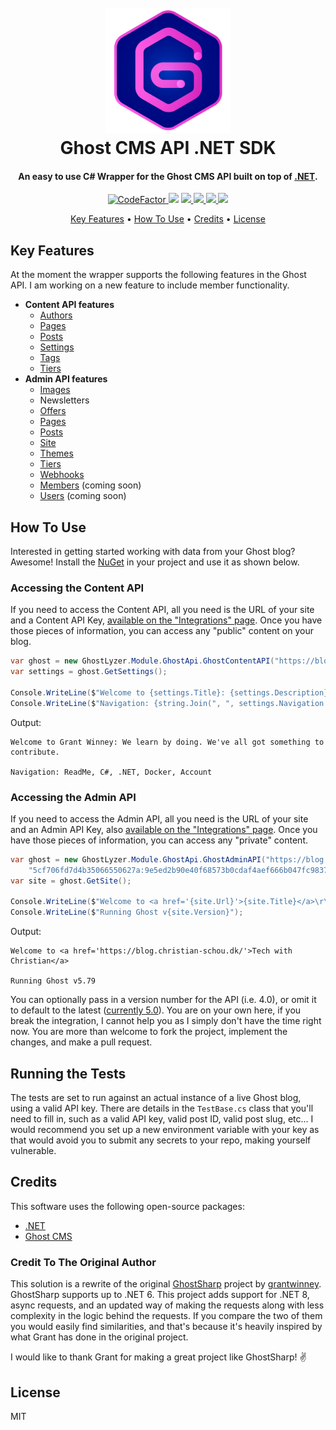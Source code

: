 <h1 align="center">
  <br>
  <a href="https://ghostlyzer.com"><img src="https://raw.githubusercontent.com/Ghostlyzer/GhostLyzer.Module.GhostApi/main/assets/img/github-readme-logo-ghostlyzer.png" alt="GhostLyzer" width="200"></a>
  <br>
  Ghost CMS API .NET SDK
  <br>
</h1>

<h4 align="center">An easy to use C# Wrapper for the Ghost CMS API built on top of <a href="https://dotnet.microsoft.com/en-us/" target="_blank">.NET</a>.</h4>

<p align="center">
  <a href="https://www.codefactor.io/repository/github/ghostlyzer/ghostlyzer.module.ghostapi">
    <img src="https://www.codefactor.io/repository/github/ghostlyzer/ghostlyzer.module.ghostapi/badge"
         alt="CodeFactor">
  </a>
  <a href="https://www.nuget.org/packages/GhostLyzer.Module.Ghostapi"><img src="https://badgen.net/nuget/v/GhostLyzer.Module.Ghostapi"></a>
  <a href="https://github.com/Ghostlyzer/GhostLyzer.Module.GhostApi/blob/main/LICENSE">
      <img src="https://badgen.net/github/license/GhostLyzer/GhostLyzer.Module.GhostApi">
  </a>
  <a href="https://github.com/Ghostlyzer/GhostLyzer.Module.GhostApi/actions/workflows/cicd.yml">
    <img src="https://github.com/Ghostlyzer/GhostLyzer.Module.GhostApi/actions/workflows/cicd.yml/badge.svg?branch=main">
  </a>
  <a href="https://github.com/Ghostlyzer/GhostLyzer.Module.GhostApi/actions/workflows/github-code-scanning/codeql">
    <img src="https://github.com/Ghostlyzer/GhostLyzer.Module.GhostApi/actions/workflows/github-code-scanning/codeql/badge.svg">
  </a>
  <a href="https://github.com/Ghostlyzer/GhostLyzer.Module.GhostApi/actions/workflows/dotnet.yml">
    <img src="https://github.com/Ghostlyzer/GhostLyzer.Module.GhostApi/actions/workflows/dotnet.yml/badge.svg">
  </a>
</p>

<p align="center">
  <a href="#key-features">Key Features</a> •
  <a href="#how-to-use">How To Use</a> •
  <a href="#credits">Credits</a> •
  <a href="#license">License</a>
</p>

<!---![screenshot](https://raw.githubusercontent.com/amitmerchant1990/electron-markdownify/master/app/img/markdownify.gif)--->

## Key Features

At the moment the wrapper supports the following features in the Ghost API. I am working on a new feature to include member functionality.

* **Content API features**
  - [Authors](https://ghost.org/docs/content-api/#authors)
  - [Pages](https://ghost.org/docs/content-api/#pages)
  - [Posts](https://ghost.org/docs/content-api/#posts)
  - [Settings](https://ghost.org/docs/content-api/#settings)
  - [Tags](https://ghost.org/docs/content-api/#tags)
  - [Tiers](https://ghost.org/docs/content-api/#tiers)
* **Admin API features**
  - [Images](https://ghost.org/docs/admin-api/#images)
  - Newsletters
  - [Offers](https://ghost.org/docs/admin-api/#offers)
  - [Pages](https://ghost.org/docs/admin-api/#pages)
  - [Posts](https://ghost.org/docs/admin-api/#posts)
  - [Site](https://ghost.org/docs/admin-api/#site)
  - [Themes](https://ghost.org/docs/admin-api/#themes)
  - [Tiers](https://ghost.org/docs/admin-api/#tiers)
  - [Webhooks](https://ghost.org/docs/admin-api/#webhooks)
  - [Members](https://ghost.org/docs/admin-api/#members) (coming soon)
  - [Users](https://ghost.org/docs/admin-api/#users) (coming soon)

## How To Use

Interested in getting started working with data from your Ghost blog? Awesome! Install the [NuGet](https://www.nuget.org/packages/GhostLyzer.Module.Ghostapi) in your project and use it as shown below.

### Accessing the Content API

If you need to access the Content API, all you need is the URL of your site and a Content API Key, [available on the "Integrations" page](https://ghost.org/docs/content-api/#key). Once you have those pieces of information, you can access any "public" content on your blog.

```csharp
var ghost = new GhostLyzer.Module.GhostApi.GhostContentAPI("https://blog.christian-schou.dk", "<content-api-key-from-ghost-integration>");
var settings = ghost.GetSettings();

Console.WriteLine($"Welcome to {settings.Title}: {settings.Description}\r\n");
Console.WriteLine($"Navigation: {string.Join(", ", settings.Navigation.Select(x => x.Label))}");
```

Output:

```
Welcome to Grant Winney: We learn by doing. We've all got something to contribute.

Navigation: ReadMe, C#, .NET, Docker, Account
```

### Accessing the Admin API

If you need to access the Admin API, all you need is the URL of your site and an Admin API Key, also [available on the "Integrations" page](https://docs.ghost.org/api/content/#key). Once you have those pieces of information, you can access any "private" content.

```csharp
var ghost = new GhostLyzer.Module.GhostApi.GhostAdminAPI("https://blog.christian-schou.dk", 
    "5cf706fd7d4b35066550627a:9e5ed2b90e40f68573b0cdaf4aef666b047fc9837ad285b2e219eed5501bae53");
var site = ghost.GetSite();

Console.WriteLine($"Welcome to <a href='{site.Url}'>{site.Title}</a>\r\n");
Console.WriteLine($"Running Ghost v{site.Version}");
```

Output:

```
Welcome to <a href='https://blog.christian-schou.dk/'>Tech with Christian</a>

Running Ghost v5.79
```

You can optionally pass in a version number for the API (i.e. 4.0), or omit it to default to the latest ([currently 5.0](https://ghost.org/docs/faq/major-versions-lts/)). You are on your own here, if you break the integration, I cannot help you as I simply don't have the time right now. You are more than welcome to fork the project, implement the changes, and make a pull request.

## Running the Tests

The tests are set to run against an actual instance of a live Ghost blog, using a valid API key. There are details in the `TestBase.cs` class that you'll need to fill in, such as a valid API key, valid post ID, valid post slug, etc... I would recommend you set up a new environment variable with your key as that would avoid you to submit any secrets to your repo, making yourself vulnerable.

## Credits

This software uses the following open-source packages:

- [.NET](https://dotnet.microsoft.com/en-us/)
- [Ghost CMS](https://github.com/TryGhost/Ghost)

### Credit To The Original Author

This solution is a rewrite of the original [GhostSharp](https://github.com/grantwinney/GhostSharp) project by [grantwinney](https://github.com/grantwinney).
GhostSharp supports up to .NET 6. This project adds support for .NET 8, async requests, and an updated way of making the requests along with less complexity in the logic behind the requests. If you compare the two of them you would easily find similarities, and that's because it's heavily inspired by what Grant has done in the original project.

I would like to thank Grant for making a great project like GhostSharp! ✌️

## License

MIT



